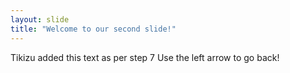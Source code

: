 ```yaml
---
layout: slide
title: "Welcome to our second slide!"
---
```

Tikizu added this text as per step 7
Use the left arrow to go back!
